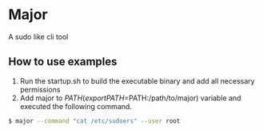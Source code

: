 # Major

A sudo like cli tool

## How to use examples

1. Run the startup.sh to build the executable binary and add all necessary permissions
2. Add major to $PATH (export PATH=$PATH:/path/to/major) variable and executed the following command.

```bash
$ major --command "cat /etc/sudoers" --user root

```
